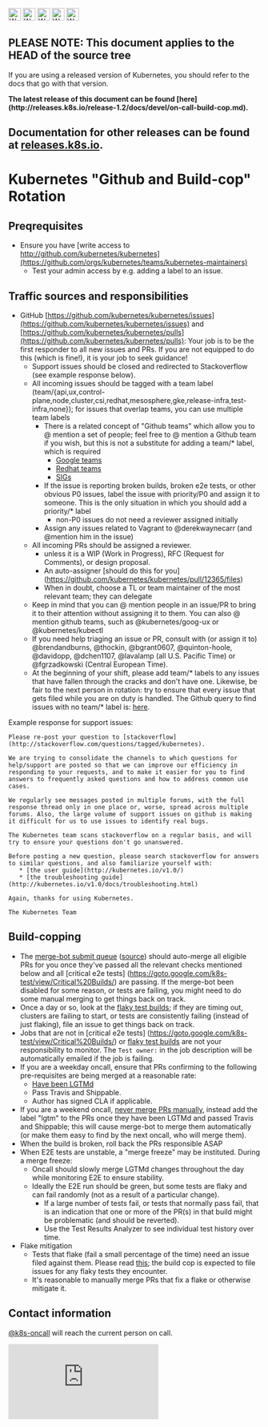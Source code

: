 <!-- BEGIN MUNGE: UNVERSIONED_WARNING -->

<!-- BEGIN STRIP_FOR_RELEASE -->

<img src="http://kubernetes.io/img/warning.png" alt="WARNING"
     width="25" height="25">
<img src="http://kubernetes.io/img/warning.png" alt="WARNING"
     width="25" height="25">
<img src="http://kubernetes.io/img/warning.png" alt="WARNING"
     width="25" height="25">
<img src="http://kubernetes.io/img/warning.png" alt="WARNING"
     width="25" height="25">
<img src="http://kubernetes.io/img/warning.png" alt="WARNING"
     width="25" height="25">

<h2>PLEASE NOTE: This document applies to the HEAD of the source tree</h2>

If you are using a released version of Kubernetes, you should
refer to the docs that go with that version.

<!-- TAG RELEASE_LINK, added by the munger automatically -->
<strong>
The latest release of this document can be found
[here](http://releases.k8s.io/release-1.2/docs/devel/on-call-build-cop.md).

Documentation for other releases can be found at
[releases.k8s.io](http://releases.k8s.io).
</strong>
--

<!-- END STRIP_FOR_RELEASE -->

<!-- END MUNGE: UNVERSIONED_WARNING -->
Kubernetes "Github and Build-cop" Rotation
==========================================

Preqrequisites
--------------

* Ensure you have [write access to http://github.com/kubernetes/kubernetes](https://github.com/orgs/kubernetes/teams/kubernetes-maintainers)
  * Test your admin access by e.g. adding a label to an issue.

Traffic sources and responsibilities
------------------------------------

* GitHub [https://github.com/kubernetes/kubernetes/issues](https://github.com/kubernetes/kubernetes/issues) and [https://github.com/kubernetes/kubernetes/pulls](https://github.com/kubernetes/kubernetes/pulls):  Your job is to be the first responder to all new issues and PRs.  If you are not equipped to do this (which is fine!), it is your job to seek guidance!
  * Support issues should be closed and redirected to Stackoverflow (see example response below).
  * All incoming issues should be tagged with a team label (team/{api,ux,control-plane,node,cluster,csi,redhat,mesosphere,gke,release-infra,test-infra,none}); for issues that overlap teams, you can use multiple team labels
    * There is a related concept of "Github teams" which allow you to @ mention a set of people; feel free to @ mention a Github team if you wish, but this is not a substitute for adding a team/* label, which is required
      * [Google teams](https://github.com/orgs/kubernetes/teams?utf8=%E2%9C%93&query=goog-)
      * [Redhat teams](https://github.com/orgs/kubernetes/teams?utf8=%E2%9C%93&query=rh-)
      * [SIGs](https://github.com/orgs/kubernetes/teams?utf8=%E2%9C%93&query=sig-)
    * If the issue is reporting broken builds, broken e2e tests, or other obvious P0 issues, label the issue with priority/P0 and assign it to someone. This is the only situation in which you should add a priority/* label
      * non-P0 issues do not need a reviewer assigned initially
    * Assign any issues related to Vagrant to @derekwaynecarr (and @mention him in the issue)
  * All incoming PRs should be assigned a reviewer.
    * unless it is a WIP (Work in Progress), RFC (Request for Comments), or design proposal.
    * An auto-assigner [should do this for you] (https://github.com/kubernetes/kubernetes/pull/12365/files)
    * When in doubt, choose a TL or team maintainer of the most relevant team; they can delegate
  * Keep in mind that you can @ mention people in an issue/PR to bring it to their attention without assigning it to them. You can also @ mention github teams, such as @kubernetes/goog-ux or @kubernetes/kubectl
  * If you need help triaging an issue or PR, consult with (or assign it to) @brendandburns, @thockin, @bgrant0607, @quinton-hoole, @davidopp, @dchen1107, @lavalamp (all U.S. Pacific Time) or @fgrzadkowski (Central European Time).
  * At the beginning of your shift, please add team/* labels to any issues that have fallen through the cracks and don't have one. Likewise, be fair to the next person in rotation: try to ensure that every issue that gets filed while you are on duty is handled. The Github query to find issues with no team/* label is: [here](https://github.com/kubernetes/kubernetes/issues?utf8=%E2%9C%93&q=is%3Aopen+is%3Aissue+-label%3Ateam%2Fcontrol-plane+-label%3Ateam%2Fmesosphere+-label%3Ateam%2Fredhat+-label%3Ateam%2Frelease-infra+-label%3Ateam%2Fnone+-label%3Ateam%2Fnode+-label%3Ateam%2Fcluster+-label%3Ateam%2Fux+-label%3Ateam%2Fcsi+-label%3Ateam%2Fapi+-label%3Ateam%2Ftest-infra+-label%3Ateam%2Fgke).

Example response for support issues:

    Please re-post your question to [stackoverflow](http://stackoverflow.com/questions/tagged/kubernetes).

    We are trying to consolidate the channels to which questions for help/support are posted so that we can improve our efficiency in responding to your requests, and to make it easier for you to find answers to frequently asked questions and how to address common use cases.

    We regularly see messages posted in multiple forums, with the full response thread only in one place or, worse, spread across multiple forums. Also, the large volume of support issues on github is making it difficult for us to use issues to identify real bugs.

    The Kubernetes team scans stackoverflow on a regular basis, and will try to ensure your questions don't go unanswered.

    Before posting a new question, please search stackoverflow for answers to similar questions, and also familiarize yourself with:
       * [the user guide](http://kubernetes.io/v1.0/)
       * [the troubleshooting guide](http://kubernetes.io/v1.0/docs/troubleshooting.html)

    Again, thanks for using Kubernetes.

    The Kubernetes Team

Build-copping
-------------

* The [merge-bot submit queue](http://submit-queue.k8s.io/) ([source](https://github.com/kubernetes/contrib/tree/master/mungegithub/mungers/submit-queue.go)) should auto-merge all eligible PRs for you once they've passed all the relevant checks mentioned below and all [critical e2e tests] (https://goto.google.com/k8s-test/view/Critical%20Builds/) are passing. If the merge-bot been disabled for some reason, or tests are failing, you might need to do some manual merging to get things back on track.
* Once a day or so, look at the [flaky test builds](https://goto.google.com/k8s-test/view/Flaky/); if they are timing out, clusters are failing to start, or tests are consistently failing (instead of just flaking), file an issue to get things back on track.
* Jobs that are not in [critical e2e tests] (https://goto.google.com/k8s-test/view/Critical%20Builds/) or [flaky test builds](https://goto.google.com/k8s-test/view/Flaky/) are not your responsibility to monitor. The `Test owner:` in the job description will be automatically emailed if the job is failing.
* If you are a weekday oncall, ensure that PRs confirming to the following pre-requisites are being merged at a reasonable rate:
  * [Have been LGTMd](https://github.com/kubernetes/kubernetes/labels/lgtm)
  * Pass Travis and Shippable.
  * Author has signed CLA if applicable.
* If you are a weekend oncall, [never merge PRs manually](collab.md), instead add the label "lgtm" to the PRs once they have been LGTMd and passed Travis and Shippable; this will cause merge-bot to merge them automatically (or make them easy to find by the next oncall, who will merge them).
* When the build is broken, roll back the PRs responsible ASAP
* When E2E tests are unstable, a "merge freeze" may be instituted. During a merge freeze:
  * Oncall should slowly merge LGTMd changes throughout the day while monitoring E2E to ensure stability.
  * Ideally the E2E run should be green, but some tests are flaky and can fail randomly (not as a result of a particular change).
    * If a large number of tests fail, or tests that normally pass fail, that is an indication that one or more of the PR(s) in that build might be problematic (and should be reverted).
    * Use the Test Results Analyzer to see individual test history over time.
* Flake mitigation
  * Tests that flake (fail a small percentage of the time) need an issue filed against them. Please read [this](flaky-tests.md#filing-issues-for-flaky-tests); the build cop is expected to file issues for any flaky tests they encounter.
  * It's reasonable to manually merge PRs that fix a flake or otherwise mitigate it.

Contact information
-------------------

[@k8s-oncall](https://github.com/k8s-oncall) will reach the current person on call.

<!-- BEGIN MUNGE: GENERATED_ANALYTICS -->
[![Analytics](https://kubernetes-site.appspot.com/UA-36037335-10/GitHub/docs/devel/on-call-build-cop.md?pixel)]()
<!-- END MUNGE: GENERATED_ANALYTICS -->
